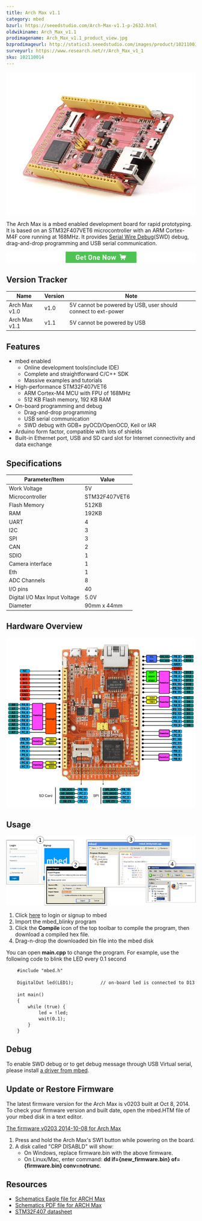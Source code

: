 ```yaml
---
title: Arch Max v1.1
category: mbed
bzurl: https://seeedstudio.com/Arch-Max-v1.1-p-2632.html
oldwikiname: Arch_Max_v1.1
prodimagename: Arch_Max_v1.1_product_view.jpg
bzprodimageurl: http://statics3.seeedstudio.com/images/product/102110014 1.jpg
surveyurl: https://www.research.net/r/Arch_Max_v1_1
sku: 102110014
---
```


![](https://raw.githubusercontent.com/SeeedDocument/Arch_Max_v1.1/master/img/Arch_Max_v1.1_product_view.jpg)

The Arch Max is a mbed enabled development board for rapid prototyping. It is based on an STM32F407VET6 microcontroller with an ARM Cortex-M4F core running at 168MHz. It provides [Serial Wire Debug](https://en.wikipedia.org/wiki/Joint_Test_Action_Group#Serial_Wire_Debug)(SWD) debug, drag-and-drop programming and USB serial communication.

[![](https://raw.githubusercontent.com/SeeedDocument/common/master/Get_One_Now_Banner.png)](http://www.seeedstudio.com/depot/Arch-Max-v11-p-2632.html)


Version Tracker
-------

| Name                       | Version | Note                                                                            |
|----------------------------|---------|---------------------------------------------------------------------------------|
| Arch Max v1.0              | v1.0    | 5V cannot be powered by USB, user should connect to ext-power |
| Arch Max v1.1              | v1.1    | 5V cannot be powered by USB                                   |



Features
--------

-   mbed enabled
    -   Online development tools(include IDE)
    -   Complete and straightforward C/C++ SDK
    -   Massive examples and tutorials
-   High-performance STM32F407VET6
    -   ARM Cortex-M4 MCU with FPU of 168MHz
    -   512 KB Flash memory, 192 KB RAM
-   On-board programming and debug
    -   Drag-and-drop programming
    -   USB serial communication
    -   SWD debug with GDB+ pyOCD/OpenOCD, Keil or IAR
-   Arduino form factor, compatible with lots of shields
-   Built-in Ethernet port, USB and SD card slot for Internet connectivity and data exchange

Specifications
--------------

| Parameter/Item                | Value         |
|-------------------------------|---------------|
| Work Voltage                  | 5V            |
| Microcontroller               | STM32F407VET6 |
| Flash Memory                  | 512KB         |
| RAM                           | 192KB         |
| UART                          | 4             |
| I2C                           | 3             |
| SPI                           | 3             |
| CAN                           | 2             |
| SDIO                          | 1             |
| Camera interface              | 1             |
| Eth                           | 1             |
| ADC Channels                  | 8             |
| I/O pins                      | 40            |
| Digital I/O Max Input Voltage | 5.0V          |
| Diameter                      | 90mm x 44mm   |

Hardware Overview
--------------

![](https://raw.githubusercontent.com/SeeedDocument/Arch_Max_v1.1/master/img/Arch_Max_Pinout.png)

Usage
-----

![](https://raw.githubusercontent.com/SeeedDocument/Arch_Max_v1.1/master/img/Get_started_with_mbed.png)

1.  Click [here](<https://developer.mbed.org/compiler/#import:/teams/mbed/code/mbed_blinky/;platform:Seeed-Arch-MAX>) to login or signup to mbed
2.  Import the mbed\_blinky program
3.  Click the **Compile** icon of the top toolbar to compile the program, then download a compiled hex file.
4.  Drag-n-drop the downloaded bin file into the mbed disk

You can open **main.cpp** to change the program. For example, use the following code to blink the LED every 0.1 second

```
    #include "mbed.h"

    DigitalOut led(LED1);          // on-board led is connected to D13

    int main()
    {
        while (true) {
            led = !led;
            wait(0.1);
        }
    }
```

Debug
-----

To enable SWD debug or to get debug message through USB Virtual serial, please install [a driver from mbed](https://developer.mbed.org/handbook/Windows-serial-configuration).

Update or Restore Firmware
--------------------------

The latest firmware version for the Arch Max is v0203 built at Oct 8, 2014. To check your firmware version and built date, open the mbed.HTM file of your mbed disk in a text editor.

[The firmware v0203 2014-10-08 for Arch Max](https://developer.mbed.org/media/uploads/yihui/lpc11u35_nrf51822_if_mbed_v203_20141008.bin)

1. Press and hold the Arch Max's SW1 button while powering on the board.
2. A disk called "CRP DISABLD" will show:
   * On Windows, replace firmware.bin with the above firmware.
   * On Linux/Mac, enter command: **dd if={new\_firmware.bin} of={firmware.bin} conv=notrunc**.

Resources
---------

-   [Schematics Eagle file for ARCH Max](https://raw.githubusercontent.com/SeeedDocument/Arch_Max_v1.1/master/res/ARCH_Max.zip)
-   [Schematics PDF file for ARCH Max](https://raw.githubusercontent.com/SeeedDocument/Arch_Max_v1.1/master/res/Arch_Max.pdf)
-   [STM32F407 datasheet](https://raw.githubusercontent.com/SeeedDocument/Arch_Max_v1.1/master/res/STM32F407.pdf)

<!-- This Markdown file was created from http://www.seeedstudio.com/wiki/Arch_Max_v1.1 -->
